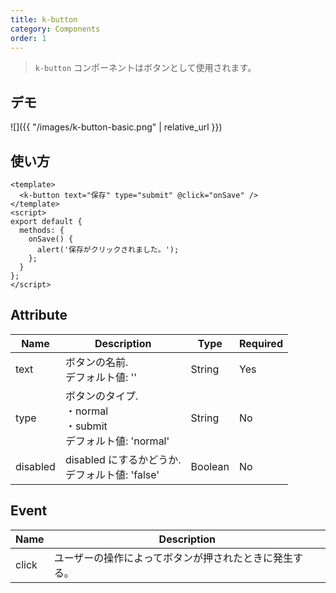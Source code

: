 ```yaml
---
title: k-button
category: Components
order: 1
---
```


> `k-button` コンポーネントはボタンとして使用されます。

## デモ

![]({{ "/images/k-button-basic.png" | relative_url }})

## 使い方

```vue
<template>
  <k-button text="保存" type="submit" @click="onSave" />
</template>
<script>
export default {
  methods: {
    onSave() {
      alert('保存がクリックされました。');
    };
  }
};
</script>
```

## Attribute

| Name     | Description                                                        | Type    | Required |
| -------- | ------------------------------------------------------------------ | ------- | -------- |
| text     | ボタンの名前.<br>デフォルト値: ''                                  | String  | Yes      |
| type     | ボタンのタイプ.<br>・normal<br>・submit <br>デフォルト値: 'normal' | String  | No       |
| disabled | disabled にするかどうか.<br>デフォルト値: 'false'                  | Boolean | No       |

## Event

| Name  | Description                                            |
| ----- | ------------------------------------------------------ |
| click | ユーザーの操作によってボタンが押されたときに発生する。 |
